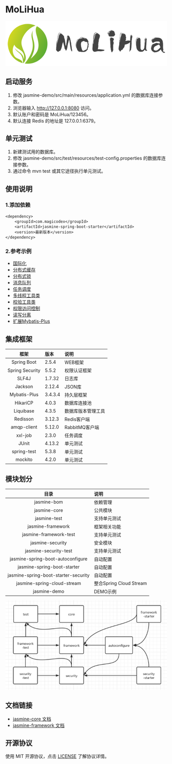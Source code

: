 # MoLiHua

![茉莉花](https://github.com/magicodex/MoLiHua/blob/main/logo.png "茉莉花")

## 启动服务

1. 修改 jasmine-demo/src/main/resources/application.yml 的数据库连接参数。
2. 浏览器输入 http://127.0.0.1:8080 访问。
3. 默认账户和密码是 MoLiHua/123456。
4. 默认连接 Redis 的地址是 127.0.0.1:6379。

## 单元测试

1. 新建测试用的数据库。
2. 修改 jasmine-demo/src/test/resources/test-config.properties 的数据库连接参数。
3. 通过命令 mvn test 或其它途径执行单元测试。

## 使用说明

### 1.添加依赖

```
<dependency>
    <groupId>com.magicodex</groupId>
    <artifactId>jasmine-spring-boot-starter</artifactId>
    <version>最新版本</version>
</dependency>
```

### 2.参考示例

- [国际化](https://github.com/magicodex/MoLiHua/blob/main/doc/manual/i18n-doc.md)
- [分布式缓存](https://github.com/magicodex/MoLiHua/blob/main/doc/manual/cache-doc.md)
- [分布式锁](https://github.com/magicodex/MoLiHua/blob/main/doc/manual/lock-doc.md)
- [消息队列](https://github.com/magicodex/MoLiHua/blob/main/doc/manual/message-queue-doc.md)
- [任务调度](https://github.com/magicodex/MoLiHua/blob/main/doc/manual/job-doc.md)
- [多线程工具类](https://github.com/magicodex/MoLiHua/blob/main/doc/manual/async-task-doc.md)
- [校验工具类](https://github.com/magicodex/MoLiHua/blob/main/doc/manual/validation-doc.md)
- [权限访问控制](https://github.com/magicodex/MoLiHua/blob/main/doc/manual/security-doc.md)
- [读写分离](https://github.com/magicodex/MoLiHua/blob/main/doc/manual/read-write-splitting-doc.md)
- [扩展Mybatis-Plus](https://github.com/magicodex/MoLiHua/blob/main/doc/manual/mybatis-plus-extersnion.md)

## 集成框架

| 框架 | 版本 | 说明 |
| :----: | :---- | :---- |
| Spring Boot | 2.5.4 | WEB框架 |
| Spring Security | 5.5.2 | 权限认证框架 |
| SLF4J | 1.7.32 | 日志库 |
| Jackson | 2.12.4 | JSON库 |
| Mybatis-Plus | 3.4.3.4 | 持久层框架 |
| HikariCP | 4.0.3 | 数据库连接池 |
| Liquibase | 4.3.5 | 数据库版本管理工具 |
| Redisson | 3.12.3 | Redis客户端 |
| amqp-client | 5.12.0 | RabbitMQ客户端 |
| xxl-job | 2.3.0 | 任务调度 |
| JUnit | 4.13.2 | 单元测试 |
| spring-test | 5.3.8 | 单元测试 |
| mockito | 4.2.0 | 单元测试 |

## 模块划分

| 目录 | 说明 |
| :----: | :---- |
| jasmine-bom | 依赖管理 |
| jasmine-core | 公共模块 |
| jasmine-test | 支持单元测试 |
| jasmine-framework | 框架相关功能 |
| jasmine-framework-test | 支持单元测试 |
| jasmine-security | 安全模块 |
| jasmine-security-test | 支持单元测试 |
| jasmine-spring-boot-autoconfigure | 自动配置 |
| jasmine-spring-boot-starter | 自动配置 |
| jasmine-spring-boot-starter-security | 自动配置 |
| jasmine-spring-cloud-stream | 整合Spring Cloud Stream |
| jasmine-demo | DEMO示例 |

![模块划分](https://github.com/magicodex/MoLiHua/blob/main/MODULE.png "模块划分")

## 文档链接

- [jasmine-core 文档](https://github.com/magicodex/MoLiHua/blob/main/jasmine-core/doc.md)
- [jasmine-framework 文档](https://github.com/magicodex/MoLiHua/blob/main/jasmine-framework/doc.md)

## 开源协议

使用 MIT 开源协议，点击 [LICENSE](https://github.com/magicodex/MoLiHua/blob/main/LICENSE) 了解协议详情。
